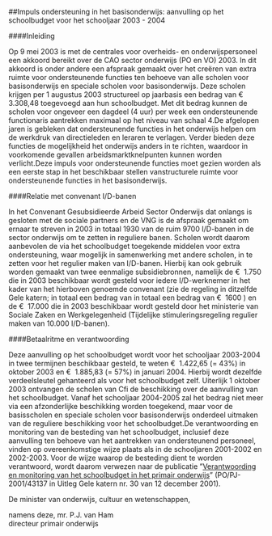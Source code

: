 <meta http-equiv='Content-Type' content='text/html; charset=utf-8' />

##Impuls ondersteuning in het basisonderwijs: aanvulling op het schoolbudget voor het schooljaar 2003 - 2004

####Inleiding

Op 9 mei 2003 is met de centrales voor overheids- en onderwijspersoneel een akkoord bereikt over de CAO sector onderwijs (PO en VO) 2003. In dit akkoord is onder andere een afspraak gemaakt over het creëren van extra ruimte voor ondersteunende functies ten behoeve van alle scholen voor basisonderwijs en speciale scholen voor basisonderwijs. Deze scholen krijgen per 1 augustus 2003 structureel op jaarbasis een bedrag van €  3.308,48 toegevoegd aan hun schoolbudget. Met dit bedrag kunnen de scholen voor ongeveer een dagdeel (4 uur) per week een ondersteunende functionaris aantrekken maximaal op het niveau van schaal 4.De afgelopen jaren is gebleken dat ondersteunende functies in het onderwijs helpen om de werkdruk van directieleden en leraren te verlagen. Verder bieden deze functies de mogelijkheid het onderwijs anders in te richten, waardoor in voorkomende gevallen arbeidsmarktknelpunten kunnen worden verlicht.Deze impuls voor ondersteunende functies moet gezien worden als een eerste stap in het beschikbaar stellen vanstructurele ruimte voor ondersteunende functies in het basisonderwijs.

####Relatie met convenant I/D-banen

In het Convenant Gesubsidieerde Arbeid Sector Onderwijs dat onlangs is gesloten met de sociale partners en de VNG is de afspraak gemaakt om ernaar te streven in 2003 in totaal 1930 van de ruim 9700 I/D-banen in de sector onderwijs om te zetten in reguliere banen. Scholen wordt daarom aanbevolen de via het schoolbudget toegekende middelen voor extra ondersteuning, waar mogelijk in samenwerking met andere scholen, in te zetten voor het regulier maken van I/D-banen. Hierbij kan ook gebruik worden gemaakt van twee eenmalige subsidiebronnen, namelijk de €  1.750 die in 2003 beschikbaar wordt gesteld voor iedere I/D-werknemer in het kader van het hierboven genoemde convenant (zie de regeling in ditzelfde Gele katern; in totaal een bedrag van in totaal een bedrag van €  1600 ) en de €  17.000 die in 2003 beschikbaar wordt gesteld door het ministerie van Sociale Zaken en Werkgelegenheid (Tijdelijke stimuleringsregeling regulier maken van 10.000 I/D-banen).

####Betaalritme en verantwoording

Deze aanvulling op het schoolbudget wordt voor het schooljaar 2003-2004 in twee termijnen beschikbaar gesteld, te weten €  1.422,65 (= 43%) in oktober 2003 en €  1.885,83 (= 57%) in januari 2004. Hierbij wordt dezelfde verdeelsleutel gehanteerd als voor het schoolbudget zelf. Uiterlijk 1 oktober 2003 ontvangen de scholen van Cfi de beschikking over de aanvulling van het schoolbudget. Vanaf het schooljaar 2004-2005 zal het bedrag niet meer via een afzonderlijke beschikking worden toegekend, maar voor de basisscholen en speciale scholen voor basisonderwijs onderdeel uitmaken van de reguliere beschikking voor het schoolbudget.De verantwoording en monitoring van de besteding van het schoolbudget, inclusief deze aanvulling ten behoeve van het aantrekken van ondersteunend personeel, vinden op overeenkomstige wijze plaats als in de schooljaren 2001-2002 en 2002-2003. Voor de wijze waarop de besteding dient te worden verantwoord, wordt daarom verwezen naar de publicatie ”[Verantwoording en monitoring van het schoolbudget in het primair onderwijs](../../../../../../../../../../../../beleidsregel/verantwoording/en/monitoring/van/het/schoolbudget/in/het/primair/onderwijs/BWBR0013072/README.md)” (PO/PJ-2001/43137 in Uitleg Gele katern nr. 30 van 12 december 2001). 

De 
minister van onderwijs, cultuur en wetenschappen, 

namens deze, 
mr. P.J. van Ham  
directeur primair onderwijs  
